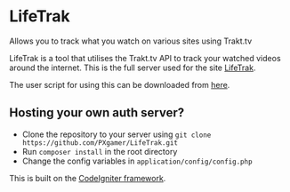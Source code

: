 # LifeTrak

Allows you to track what you watch on various sites using Trakt.tv

LifeTrak is a tool that utilises the Trakt.tv API to track your watched videos around the internet.
This is the full server used for the site [LifeTrak][lt].

The user script for using this can be downloaded from [here][script].

## Hosting your own auth server?

- Clone the repository to your server using `git clone https://github.com/PXgamer/LifeTrak.git`
- Run `composer install` in the root directory
- Change the config variables in `application/config/config.php`

This is built on the [CodeIgniter framework][ci].

[lt]: https://lifetrak.pxgamer.xyz
[script]: https://github.com/PXgamer/LifeTrak/raw/master/dist/LifeTrak.user.js
[ci]: https://codeigniter.com
